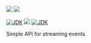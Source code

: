 [![](https://github.com/wutsi/wutsi-stream/actions/workflows/master.yml/badge.svg)](https://github.com/wutsi/wutsi-stream/actions/workflows/master.yml)
[![](https://github.com/wutsi/wutsi-stream/actions/workflows/pull_request.yml/badge.svg)](https://github.com/wutsi/wutsi-stream/actions/workflows/pull_request.yml)

[![JDK](https://img.shields.io/badge/jdk-11-brightgreen.svg)](https://jdk.java.net/11/)
![](https://img.shields.io/badge/language-kotlin-blue.svg)
[![JDK](https://img.shields.io/badge/version-1.2.0-brightgreen.svg)](https://jdk.java.net/11/)

Simple API for streaming events
